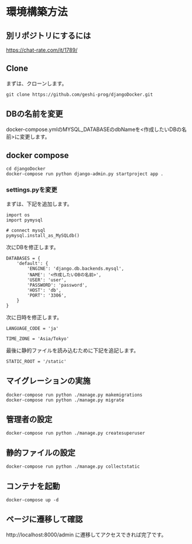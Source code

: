 # 環境構築方法
## 別リポジトリにするには
https://chat-rate.com/it/1789/
## Clone
まずは、クローンします。
```
git clone https://github.com/geshi-prog/djangoDocker.git
```
## DBの名前を変更
docker-compose.ymlのMYSQL_DATABASEのdbNameを<作成したいDBの名前>に変更します。
## docker compose
```
cd djangoDocker
docker-compose run python django-admin.py startproject app .
```
### settings.pyを変更
まずは、下記を追加します。
```
import os
import pymysql

# connect mysql
pymysql.install_as_MySQLdb()
```
次にDBを修正します。
```
DATABASES = {
    'default': {
        'ENGINE': 'django.db.backends.mysql',
        'NAME': '<作成したいDBの名前>',
        'USER': 'user',
        'PASSWORD': 'password',
        'HOST': 'db',
        'PORT': '3306',
    }
}
```
次に日時を修正します。
```
LANGUAGE_CODE = 'ja'

TIME_ZONE = 'Asia/Tokyo'
```
最後に静的ファイルを読み込むために下記を追記します。
```
STATIC_ROOT = '/static'
```
## マイグレーションの実施
```
docker-compose run python ./manage.py makemigrations
docker-compose run python ./manage.py migrate
```
## 管理者の設定
```
docker-compose run python ./manage.py createsuperuser
```
## 静的ファイルの設定
```
docker-compose run python ./manage.py collectstatic
```
## コンテナを起動
```
docker-compose up -d
```
## ページに遷移して確認
http://localhost:8000/admin
に遷移してアクセスできれば完了です。
